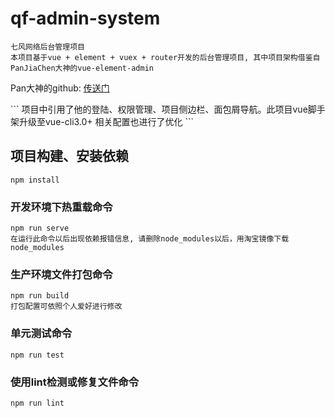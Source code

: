 # qf-admin-system
```
七风网络后台管理项目
本项目基于vue + element + vuex + router开发的后台管理项目, 其中项目架构借鉴自PanJiaChen大神的vue-element-admin
```
<p>Pan大神的github: <a href="https://github.com/PanJiaChen/vue-element-admin">传送门</a></p>
```
项目中引用了他的登陆、权限管理、项目侧边栏、面包屑导航。此项目vue脚手架升级至vue-cli3.0+ 相关配置也进行了优化
```

## 项目构建、安装依赖
```
npm install
```

### 开发环境下热重载命令
```
npm run serve
在运行此命令以后出现依赖报错信息, 请删除node_modules以后，用淘宝镜像下载node_modules
```

### 生产环境文件打包命令
```
npm run build
打包配置可依照个人爱好进行修改
```

### 单元测试命令
```
npm run test
```

### 使用lint检测或修复文件命令
```
npm run lint
```
